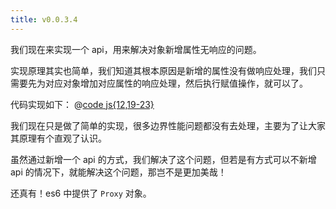 ```yaml
---
title: v0.0.3.4
---
```


我们现在来实现一个 api，用来解决对象新增属性无响应的问题。

实现原理其实也简单，我们知道其根本原因是新增的属性没有做响应处理，我们只需要先为对应对象增加对应属性的响应处理，然后执行赋值操作，就可以了。

代码实现如下：
@[code js{12,19-23}](@src/vue3/v-0.0.2/v0.1.2.4/index.js)

<Demo :content="['hello world!undefined', 'hello world!你好吗？']"></Demo>

我们现在只是做了简单的实现，很多边界性能问题都没有去处理，主要为了让大家其原理有个直观了认识。

虽然通过新增一个 api 的方式，我们解决了这个问题，但若是有方式可以不新增 api 的情况下，就能解决这个问题，那岂不是更加美哉！

还真有！es6 中提供了 `Proxy` 对象。
